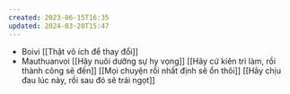 ```yaml
---
created: 2023-06-15T16:35
updated: 2024-03-20T15:47
---
```

- Boivi [[Thật vô ích để thay đổi]]
- Mauthuanvoi [[Hãy nuôi dưỡng sự hy vọng]] [[Hãy cứ kiên trì làm, rồi thành công sẽ đến]] [[Mọi chuyện rồi nhất định sẽ ổn thôi]] [[Hãy chịu đau lúc này, rồi sau đó sẽ trái ngọt]]